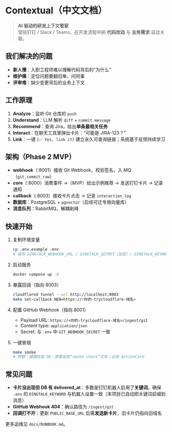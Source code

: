 # Contextual（中文文档）

> **AI 驱动的研发上下文管家**  
> 常驻钉钉 / Slack / Teams，在开发流程中把 **代码改动** 与 **业务需求** 自动关联。

## 我们解决的问题
- **新人慢**：入职工程师难以理解代码背后的“为什么”
- **维护痛**：定位问题要翻旧单、问同事
- **评审难**：缺少变更背后的业务上下文

## 工作原理
1. **Analyze**：监听 Git 仓库的 `push`
2. **Understand**：LLM 解析 `diff` + `commit message`
3. **Recommend**：查询 Jira，给出**单条最相关任务**
4. **Interact**：在聊天工具里弹出卡片：“可能是 JIRA-123？”
5. **Link**：一键 `[✅ Yes, link it]` 建立永久可查询链接；系统基于反馈持续学习

## 架构（Phase 2 MVP）
- **webhook**（:8001）接收 Git Webhook，校验签名，入 MQ（`git_commit_raw`）
- **core**（:8000）消费事件 →（MVP）给出示例推荐 → 发送钉钉卡片 → 记录通知
- **callback**（:8003）接收卡片点击 → 记录 `interaction_log`
- **数据库**：PostgreSQL + `pgvector`（后续可迁专用向量库）
- **消息队列**：RabbitMQ，解耦削峰

## 快速开始
1. 复制环境变量
   ```bash
   cp .env.example .env
   # 填写 DINGTALK_WEBHOOK_URL / DINGTALK_SECRET（加签）/ DINGTALK_KEYWORD / PUBLIC_BASE_URL / GIT_WEBHOOK_SECRET
    ```

2. 启动服务

   ```bash
   docker compose up -d
   ```
3. 暴露回调（指向 8003）

   ```bash
   cloudflared tunnel --url http://localhost:8003
   make set-callback NEW=https://<你的-trycloudflare-域名>
   ```
4. 配置 GitHub Webhook（指向 8001）

   * Payload URL: `https://<你的-trycloudflare-域名>/ingest/git`
   * Content type: `application/json`
   * Secret: 与 `.env` 中 `GIT_WEBHOOK_SECRET` 一致
5. 一键冒烟

   ```bash
   make smoke
   # 预期：健康检查 OK；群里收到“smoke-check”文本；出现 ActionCard
   ```

## 常见问题

* **卡片没出现但 DB 有 delivered_at**：多数是钉钉机器人启用了**关键词**。确保 `.env` 的 `DINGTALK_KEYWORD` 与机器人设置一致（本项目已自动把关键词前缀到消息）
* **GitHub Webhook 404**：确认路径为 `/ingest/git`
* **回调打不开**：更新 `PUBLIC_BASE_URL` 后需**发送新卡片**，旧卡片仍指向旧域名

更多运维见 `docs/RUNBOOK.md`。
